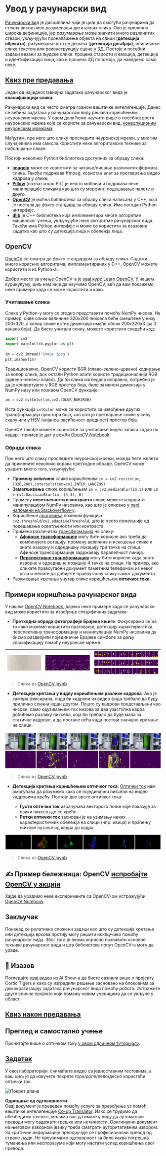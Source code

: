 <!--
CO_OP_TRANSLATOR_METADATA:
{
  "original_hash": "4bedc8e702db17260cfe824d58b6cfd4",
  "translation_date": "2025-08-25T23:02:13+00:00",
  "source_file": "lessons/4-ComputerVision/06-IntroCV/README.md",
  "language_code": "sr"
}
-->
# Увод у рачунарски вид

[Рачунарски вид](https://wikipedia.org/wiki/Computer_vision) је дисциплина чији је циљ да омогући рачунарима да стекну висок ниво разумевања дигиталних слика. Ово је прилично широка дефиниција, јер *разумевање* може значити много различитих ствари, укључујући проналажење објекта на слици (**детекција објеката**), разумевање шта се дешава (**детекција догађаја**), описивање слике текстом или реконструкцију сцене у 3Д. Постоје и посебни задаци везани за људске слике: процена старости и емоција, детекција и идентификација лица, као и процена 3Д положаја, да наведемо само неке.

## [Квиз пре предавања](https://ff-quizzes.netlify.app/en/ai/quiz/11)

Један од најједноставнијих задатака рачунарског вида је **класификација слика**.

Рачунарски вид се често сматра граном вештачке интелигенције. Данас се већина задатака у рачунарском виду решава коришћењем неуронских мрежа. У овом делу ћемо научити више о посебној врсти неуронских мрежа које се користе за рачунарски вид, [конволуционим неуронским мрежама](../07-ConvNets/README.md).

Међутим, пре него што слику проследите неуронској мрежи, у многим случајевима има смисла користити неке алгоритамске технике за побољшање слике.

Постоји неколико Python библиотека доступних за обраду слика:

* **[imageio](https://imageio.readthedocs.io/en/stable/)** може се користити за читање/писање различитих формата слика. Такође подржава ffmpeg, користан алат за претварање видео кадрова у слике.
* **[Pillow](https://pillow.readthedocs.io/en/stable/index.html)** (познат и као PIL) је нешто моћнији и подржава неке манипулације сликама као што су морфинг, подешавање палете и друго.
* **[OpenCV](https://opencv.org/)** је моћна библиотека за обраду слика написана у C++, која је постала *де факто* стандард за обраду слика. Има погодан Python интерфејс.
* **[dlib](http://dlib.net/)** је C++ библиотека која имплементира многе алгоритме машинског учења, укључујући неке алгоритме рачунарског вида. Такође има Python интерфејс и може се користити за изазовне задатке као што су детекција лица и обележја лица.

## OpenCV

[OpenCV](https://opencv.org/) се сматра *де факто* стандардом за обраду слика. Садржи много корисних алгоритама, имплементираних у C++. OpenCV можете користити и из Python-а.

Добро место за учење OpenCV-а је [овај курс Learn OpenCV](https://learnopencv.com/getting-started-with-opencv/). У нашем курикулуму, циљ нам није да научимо OpenCV, већ да вам покажемо неке примере када се може користити и како.

### Учитавање слика

Слике у Python-у могу се згодно представити помоћу NumPy низова. На пример, сиве слике величине 320x200 пиксела биће смештене у низу 200x320, а колор слике истих димензија имаће облик 200x320x3 (за 3 канала боја). Да бисте учитали слику, можете користити следећи код:

```python
import cv2
import matplotlib.pyplot as plt

im = cv2.imread('image.jpeg')
plt.imshow(im)
```

Традиционално, OpenCV користи BGR (плаво-зелено-црвено) кодирање за колор слике, док остали Python алати користе традиционалнији RGB (црвено-зелено-плаво). Да би слика изгледала исправно, потребно је да је конвертујете у RGB простор боја, било заменом димензија у NumPy низу или позивом OpenCV функције:

```python
im = cv2.cvtColor(im,cv2.COLOR_BGR2RGB)
```

Иста функција `cvtColor` може се користити за извођење других трансформација простора боја, као што је претварање слике у сиву скалу или у HSV (нијанса-засићеност-вредност) простор боја.

OpenCV такође можете користити за учитавање видео записа кадар по кадар - пример је дат у вежби [OpenCV Notebook](../../../../../lessons/4-ComputerVision/06-IntroCV/OpenCV.ipynb).

### Обрада слика

Пре него што слику проследите неуронској мрежи, можда ћете желети да примените неколико корака претходне обраде. OpenCV може урадити много тога, укључујући:

* **Промену величине** слике коришћењем `im = cv2.resize(im, (320,200),interpolation=cv2.INTER_LANCZOS)`
* **Замагљивање** слике коришћењем `im = cv2.medianBlur(im,3)` или `im = cv2.GaussianBlur(im, (3,3), 0)`
* Промену **осветљености и контраста** слике можете извршити манипулацијом NumPy низовима, као што је описано [у овој напомени на Stackoverflow-у](https://stackoverflow.com/questions/39308030/how-do-i-increase-the-contrast-of-an-image-in-python-opencv).
* Коришћење [праговања](https://docs.opencv.org/4.x/d7/d4d/tutorial_py_thresholding.html) позивом функција `cv2.threshold`/`cv2.adaptiveThreshold`, што је често пожељније од подешавања осветљености или контраста.
* Примена различитих [трансформација](https://docs.opencv.org/4.5.5/da/d6e/tutorial_py_geometric_transformations.html) на слику:
    - **[Афинске трансформације](https://docs.opencv.org/4.5.5/d4/d61/tutorial_warp_affine.html)** могу бити корисне ако треба да комбинујете ротацију, промену величине и искошење слике и знате изворну и одредишну локацију три тачке на слици. Афинске трансформације задржавају паралелност линија.
    - **[Перспективне трансформације](https://medium.com/analytics-vidhya/opencv-perspective-transformation-9edffefb2143)** могу бити корисне када знате изворне и одредишне позиције 4 тачке на слици. На пример, ако сликате правоугаони документ паметним телефоном из неког угла и желите да добијете правоугаону слику самог документа.
* Разумевање кретања унутар слике коришћењем **[оптичког тока](https://docs.opencv.org/4.5.5/d4/dee/tutorial_optical_flow.html)**.

## Примери коришћења рачунарског вида

У нашем [OpenCV Notebook](../../../../../lessons/4-ComputerVision/06-IntroCV/OpenCV.ipynb), дајемо неке примере када се рачунарски вид може користити за извођење специфичних задатака:

* **Претходна обрада фотографије Брајеве књиге**. Фокусирамо се на то како можемо користити праговање, детекцију карактеристика, перспективну трансформацију и манипулације NumPy низовима да бисмо раздвојили појединачне Брајеве симболе за даљу класификацију помоћу неуронске мреже.

![Слика Брајеве књиге](../../../../../translated_images/braille.341962ff76b1bd7044409371d3de09ced5028132aef97344ea4b7468c1208126.sr.jpeg) | ![Претходно обрађена слика Брајеве књиге](../../../../../translated_images/braille-result.46530fea020b03c76aac532d7d6eeef7f6fb35b55b1001cd21627907dabef3ed.sr.png) | ![Брајеви симболи](../../../../../translated_images/braille-symbols.0159185ab69d533909dc4d7d26a1971b51401c6a80eb3a5584f250ea880af88b.sr.png)
----|-----|-----

> Слика из [OpenCV.ipynb](../../../../../lessons/4-ComputerVision/06-IntroCV/OpenCV.ipynb)

* **Детекција кретања у видеу коришћењем разлике кадрова**. Ако је камера фиксирана, онда би кадрови из видео фида требало да буду прилично слични један другом. Пошто су кадрови представљени као низови, само одузимањем тих низова за два узастопна кадра добићемо разлику пиксела, која би требало да буде мала за статичне кадрове, а да постане већа када постоји значајно кретање на слици.

![Слика видео кадрова и разлика кадрова](../../../../../translated_images/frame-difference.706f805491a0883c938e16447bf5eb2f7d69e812c7f743cbe7d7c7645168f81f.sr.png)

> Слика из [OpenCV.ipynb](../../../../../lessons/4-ComputerVision/06-IntroCV/OpenCV.ipynb)

* **Детекција кретања коришћењем оптичког тока**. [Оптички ток](https://docs.opencv.org/3.4/d4/dee/tutorial_optical_flow.html) нам омогућава да разумемо како се појединачни пиксели на видео кадровима крећу. Постоје две врсте оптичког тока:

   - **Густи оптички ток** израчунава векторско поље које показује за сваки пиксел где се креће
   - **Ретки оптички ток** заснован је на узимању неких карактеристичних обележја на слици (нпр. ивица) и праћењу њихове путање од кадра до кадра.

![Слика оптичког тока](../../../../../translated_images/optical.1f4a94464579a83a10784f3c07fe7228514714b96782edf50e70ccd59d2d8c4f.sr.png)

> Слика из [OpenCV.ipynb](../../../../../lessons/4-ComputerVision/06-IntroCV/OpenCV.ipynb)

## ✍️ Пример бележница: OpenCV [испробајте OpenCV у акцији](../../../../../lessons/4-ComputerVision/06-IntroCV/OpenCV.ipynb)

Хајде да урадимо неке експерименте са OpenCV-ом истражујући [OpenCV Notebook](../../../../../lessons/4-ComputerVision/06-IntroCV/OpenCV.ipynb)

## Закључак

Понекад се релативно сложени задаци као што су детекција кретања или детекција врхова прстију могу решити искључиво помоћу рачунарског вида. Због тога је веома корисно познавати основне технике рачунарског вида и шта библиотеке попут OpenCV-а могу да ураде.

## 🚀 Изазов

Погледајте [овај видео](https://docs.microsoft.com/shows/ai-show/ai-show--2021-opencv-ai-competition--grand-prize-winners--cortic-tigers--episode-32?WT.mc_id=academic-77998-cacaste) из AI Show-а да бисте сазнали више о пројекту Cortic Tigers и како су изградили решење засновано на блоковима за демократизацију задатака рачунарског вида помоћу робота. Истражите друге сличне пројекте који помажу новим ученицима да се укључе у област.

## [Квиз након предавања](https://ff-quizzes.netlify.app/en/ai/quiz/12)

## Преглед и самостално учење

Прочитајте више о оптичком току [у овом одличном туторијалу](https://learnopencv.com/optical-flow-in-opencv/).

## [Задатак](lab/README.md)

У овој лабораторији, снимаћете видео са једноставним гестовима, а ваш циљ је да извучете покрете горе/доле/лево/десно користећи оптички ток.

<img src="images/palm-movement.png" width="30%" alt="Покрет длана"/>

**Одрицање од одговорности**:  
Овај документ је преведен помоћу услуге за превођење уз помоћ вештачке интелигенције [Co-op Translator](https://github.com/Azure/co-op-translator). Иако се трудимо да обезбедимо тачност, молимо вас да имате у виду да аутоматски преводи могу садржати грешке или нетачности. Оригинални документ на његовом изворном језику треба сматрати ауторитативним извором. За критичне информације препоручује се професионални превод од стране људи. Не преузимамо одговорност за било каква погрешна тумачења или неспоразуме који могу настати услед коришћења овог превода.